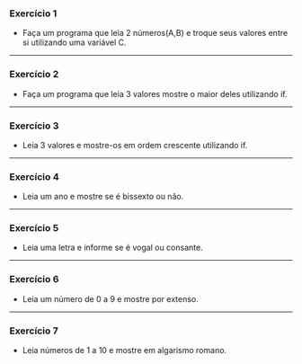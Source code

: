 ### Exercício 1

- Faça um programa que leia 2 números(A,B) e troque seus valores entre si utilizando uma variável C.

<hr>

### Exercício 2

- Faça um programa que leia 3 valores mostre o maior deles utilizando if.

<hr>

### Exercício 3

- Leia 3 valores e mostre-os em ordem crescente utilizando if.

<hr>

### Exercício 4

- Leia um ano e mostre se é bissexto ou não.

<hr>

### Exercício 5

- Leia uma letra e informe se é vogal ou consante.

<hr>

### Exercício 6

- Leia um número de 0 a 9 e mostre por extenso.

<hr>

### Exercício 7

- Leia números de 1 a 10 e mostre em algarismo romano.